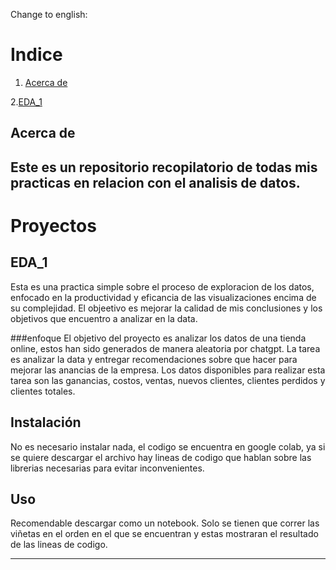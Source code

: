 Change to english: 
# Indice

1. [Acerca de](#Acerca-de)
   
 2.[EDA_1](#EDA_1)

## Acerca de

Este es un repositorio recopilatorio de todas mis practicas en relacion con el analisis de datos.
---

# Proyectos 

## EDA_1
Esta es una practica simple sobre el proceso de exploracion de los datos, enfocado en la productividad y eficancia de las visualizaciones encima de su complejidad. El objeetivo es mejorar 
la calidad de mis conclusiones y los objetivos que encuentro a analizar en la data.

###enfoque
El objetivo del proyecto es analizar los datos de una tienda online, estos han sido generados de manera aleatoria por chatgpt. La tarea es analizar la data y entregar recomendaciones sobre 
que hacer para mejorar las anancias de la empresa. Los datos disponibles para realizar esta tarea son las ganancias, costos, ventas, nuevos clientes, clientes perdidos y clientes totales.

## Instalación

No es necesario instalar nada, el codigo se encuentra en google colab, ya si se quiere descargar el archivo hay lineas de codigo que hablan sobre las librerias necesarias para evitar inconvenientes.


## Uso

Recomendable descargar como un notebook. Solo se tienen que correr las viñetas en el orden en el que se encuentran y estas mostraran el resultado de las lineas de codigo.


---

